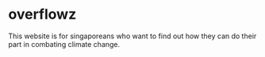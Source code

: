 # overflowz

This website is for singaporeans who want to find out how they can do their part in combating climate change.